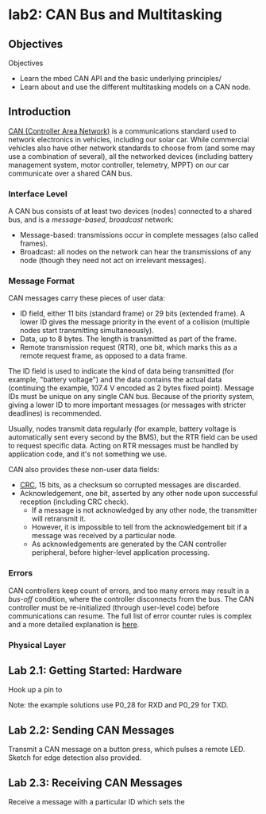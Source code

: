 # lab2: CAN Bus and Multitasking

## Objectives
Objectives
- Learn the mbed CAN API and the basic underlying principles/
- Learn about and use the different multitasking models on a CAN node.

## Introduction
[CAN (Controller Area Network)](https://en.wikipedia.org/wiki/CAN_bus) is a communications standard used to network electronics in vehicles, including our solar car. While commercial vehicles also have other network standards to choose from (and some may use a combination of several), all the networked devices (including battery management system, motor controller, telemetry, MPPT) on our car communicate over a shared CAN bus.

### Interface Level
A CAN bus consists of at least two devices (nodes) connected to a shared bus, and is a _message-based_, _broadcast_ network:
- Message-based: transmissions occur in complete messages (also called frames).
- Broadcast: all nodes on the network can hear the transmissions of any node (though they need not act on irrelevant messages).

### Message Format
CAN messages carry these pieces of user data:
- ID field, either 11 bits (standard frame) or 29 bits (extended frame). A lower ID gives the message priority in the event of a collision (multiple nodes start transmitting simultaneously).
- Data, up to 8 bytes. The length is transmitted as part of the frame.
- Remote transmission request (RTR), one bit, which marks this as a remote request frame, as opposed to a data frame.

The ID field is used to indicate the kind of data being transmitted (for example, "battery voltage") and the data contains the actual data (continuing the example, 107.4 V encoded as 2 bytes fixed point). Message IDs must be unique on any single CAN bus. Because of the priority system, giving a lower ID to more important messages (or messages with stricter deadlines) is recommended.

Usually, nodes transmit data regularly (for example, battery voltage is automatically sent every second by the BMS), but the RTR field can be used to request specific data. Acting on RTR messages must be handled by application code, and it's not something we use.

CAN also provides these non-user data fields:
- [CRC](https://en.wikipedia.org/wiki/Cyclic_redundancy_check), 15 bits, as a checksum so corrupted messages are discarded.
- Acknowledgement, one bit, asserted by any other node upon successful reception (including CRC check).
  - If a message is not acknowledged by any other node, the transmitter will retransmit it.
  - However, it is impossible to tell from the acknowledgement bit if a message was received by a particular node.
  - As acknowledgements are generated by the CAN controller peripheral, before higher-level application processing.

### Errors
CAN controllers keep count of errors, and too many errors may result in a _bus-off_ condition, where the controller disconnects from the bus. The CAN controller must be re-initialized (through user-level code) before communications can resume. The full list of error counter rules is complex and a more detailed explanation is [here](https://www.kvaser.com/about-can/the-can-protocol/can-error-handling/).

### Physical Layer


## Lab 2.1: Getting Started: Hardware
Hook up a pin to

Note: the example solutions use P0_28 for RXD and P0_29 for TXD.

## Lab 2.2: Sending CAN Messages
Transmit a CAN message on a button press, which pulses a remote LED. Sketch for edge detection also provided.

## Lab 2.3: Receiving CAN Messages
Receive a message with a particular ID which sets the
